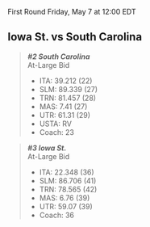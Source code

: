 First Round
Friday, May 7 at 12:00 EDT
## Iowa St. vs South Carolina

> ***#2 South Carolina***  
> At-Large Bid  
> - ITA: 39.212 (22)  
> - SLM: 89.339 (27)  
> - TRN: 81.457 (28)  
> - MAS: 7.41 (27)  
> - UTR: 61.31 (29)  
> - USTA: RV  
> - Coach: 23  

> ***#3 Iowa St.***  
> At-Large Bid  
> - ITA: 22.348 (36)  
> - SLM: 86.706 (41)  
> - TRN: 78.565 (42)  
> - MAS: 6.76 (39)  
> - UTR: 59.07 (39)  
> - Coach: 36  